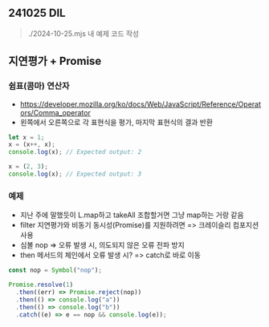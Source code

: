 ## 241025 DIL

> ./2024-10-25.mjs 내 예제 코드 작성

## 지연평가 + Promise

### 쉼표(콤마) 연산자

- https://developer.mozilla.org/ko/docs/Web/JavaScript/Reference/Operators/Comma_operator
- 왼쪽에서 오른쪽으로 각 표현식을 평가, 마지막 표현식의 결과 반환

```js
let x = 1;
x = (x++, x);
console.log(x); // Expected output: 2

x = (2, 3);
console.log(x); // Expected output: 3
```

### 예제

- 지난 주에 말했듯이 L.map하고 takeAll 조합할거면 그냥 map하는 거랑 같음
- filter 지연평가와 비동기 동시성(Promise)를 지원하려면 => 크레이슬리 컴포지션 사용
- 심볼 nop => 오류 발생 시, 의도되지 않은 오류 전파 방지
- then 메서드의 체인에서 오류 발생 시? => catch로 바로 이동

```js
const nop = Symbol("nop");

Promise.resolve(1)
  .then((err) => Promise.reject(nop))
  .then(() => console.log("a"))
  .then(() => console.log("b"))
  .catch((e) => e == nop && console.log(e));
```
